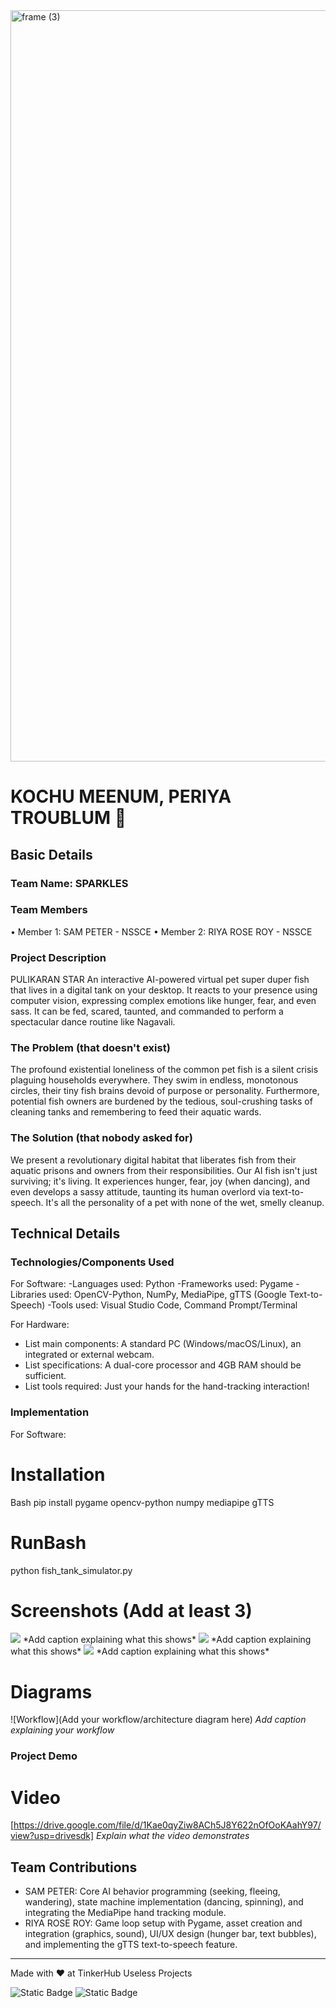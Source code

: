 <img width="3188" height="1202" alt="frame (3)" src="https://github.com/user-attachments/assets/517ad8e9-ad22-457d-9538-a9e62d137cd7" />


# KOCHU MEENUM, PERIYA TROUBLUM 🎯


## Basic Details
### Team Name: SPARKLES


### Team Members
•	Member 1: SAM PETER - NSSCE
•	Member 2: RIYA ROSE ROY - NSSCE


### Project Description
PULIKARAN STAR
An interactive AI-powered virtual pet super duper fish that lives in a digital tank on your desktop. It reacts to your presence using computer vision, expressing complex emotions like hunger, fear, and even sass. It can be fed, scared, taunted, and commanded to perform a spectacular dance routine like Nagavali.


### The Problem (that doesn't exist)
The profound existential loneliness of the common pet fish is a silent crisis plaguing households everywhere. They swim in endless, monotonous circles, their tiny fish brains devoid of purpose or personality. Furthermore, potential fish owners are burdened by the tedious, soul-crushing tasks of cleaning tanks and remembering to feed their aquatic wards.
### The Solution (that nobody asked for)
We present a revolutionary digital habitat that liberates fish from their aquatic prisons and owners from their responsibilities. Our AI fish isn't just surviving; it's living. It experiences hunger, fear, joy (when dancing), and even develops a sassy attitude, taunting its human overlord via text-to-speech. It's all the personality of a pet with none of the wet, smelly cleanup.

## Technical Details
### Technologies/Components Used
For Software:
-Languages used: Python
-Frameworks used: Pygame
-Libraries used: OpenCV-Python, NumPy, MediaPipe, gTTS (Google Text-to-Speech)
-Tools used: Visual Studio Code, Command Prompt/Terminal


For Hardware:
- List main components: A standard PC (Windows/macOS/Linux), an integrated or external webcam.
-	List specifications: A dual-core processor and 4GB RAM should be sufficient.
-	List tools required: Just your hands for the hand-tracking interaction!


### Implementation
For Software:
# Installation
Bash
pip install pygame opencv-python numpy mediapipe gTTS


# RunBash
python fish_tank_simulator.py


# Screenshots (Add at least 3)
<img src="https://github.com/user-attachments/assets/517ad8e9-ad22-457d-9538-a9e62d137cd7" />
*Add caption explaining what this shows*

<img src="https://github.com/user-attachments/assets/517ad8e9-ad22-457d-9538-a9e62d137cd7" />
*Add caption explaining what this shows*

<img src="https://github.com/user-attachments/assets/517ad8e9-ad22-457d-9538-a9e62d137cd7" />
*Add caption explaining what this shows*

# Diagrams
![Workflow](Add your workflow/architecture diagram here)
*Add caption explaining your workflow*


### Project Demo
# Video
[https://drive.google.com/file/d/1Kae0qyZiw8ACh5J8Y622nOfOoKAahY97/view?usp=drivesdk]
*Explain what the video demonstrates*


## Team Contributions
-	SAM PETER: Core AI behavior programming (seeking, fleeing, wandering), state machine implementation (dancing, spinning), and integrating the MediaPipe hand tracking module.
-	RIYA ROSE ROY: Game loop setup with Pygame, asset creation and integration (graphics, sound), UI/UX design (hunger bar, text bubbles), and implementing the gTTS text-to-speech feature.


---
Made with ❤️ at TinkerHub Useless Projects 

![Static Badge](https://img.shields.io/badge/TinkerHub-24?color=%23000000&link=https%3A%2F%2Fwww.tinkerhub.org%2F)
![Static Badge](https://img.shields.io/badge/UselessProjects--25-25?link=https%3A%2F%2Fwww.tinkerhub.org%2Fevents%2FQ2Q1TQKX6Q%2FUseless%2520Projects)


